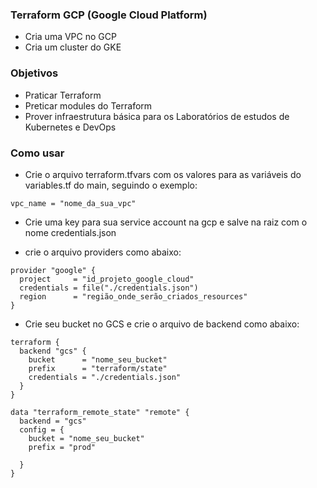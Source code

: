 ### Terraform GCP (Google Cloud Platform)
- Cria uma VPC no GCP
- Cria um cluster do GKE

### Objetivos
- Praticar Terraform
- Preticar modules do Terraform
- Prover infraestrutura básica para os Laboratórios de estudos de Kubernetes e DevOps


###  Como usar

- Crie o arquivo terraform.tfvars com os valores para as variáveis do variables.tf do main, seguindo o exemplo:

```HCL
vpc_name = "nome_da_sua_vpc"
```
- Crie uma key para sua service account na gcp e salve na raiz com o nome credentials.json

- crie o arquivo providers como abaixo:
```HCL
provider "google" {
  project     = "id_projeto_google_cloud"
  credentials = file("./credentials.json")
  region      = "região_onde_serão_criados_resources"
}
```
- Crie seu bucket no GCS e crie o arquivo de backend como abaixo:

```HCL
terraform {
  backend "gcs" {
    bucket      = "nome_seu_bucket"
    prefix      = "terraform/state"
    credentials = "./credentials.json"
  }
}

data "terraform_remote_state" "remote" {
  backend = "gcs"
  config = {
    bucket = "nome_seu_bucket"
    prefix = "prod"

  }
}
```

